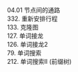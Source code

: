 04.01 节点间的通路 <br>
332. 重新安排行程 <br>
133. 克隆图 <br>
127. 单词接龙 <br>
126. 单词接龙2 <br>
79. 单词搜索 <br>
212. 单词搜索II (前缀树) <br>
